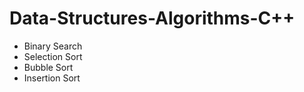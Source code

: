# Data-Structures-Algorithms-C++
<ul>
  <li>Binary Search</li>
  <li>Selection Sort</li>
  <li>Bubble Sort</li>
  <li>Insertion Sort</li>
</ul>
